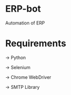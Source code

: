 # ERP-bot

Automation of ERP

# Requirements

-> Python

-> Selenium

-> Chrome WebDriver

-> SMTP Library
